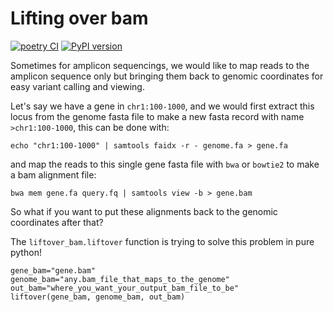 # Lifting over bam #

[![poetry CI](https://github.com/wckdouglas/liftover_bam/actions/workflows/ci.yml/badge.svg)](https://github.com/wckdouglas/liftover_bam/actions/workflows/ci.yml) [![PyPI version](https://badge.fury.io/py/liftover-bam.svg)](https://badge.fury.io/py/liftover-bam)

Sometimes for amplicon sequencings, we would like to map reads to the amplicon sequence only but bringing them back to genomic coordinates for easy variant calling and viewing.

Let's say we have a gene in `chr1:100-1000`, and we would first extract this locus from the genome fasta file to make a new fasta record with name `>chr1:100-1000`, this can be done with:
```
echo "chr1:100-1000" | samtools faidx -r - genome.fa > gene.fa 
```
and map the reads to this single gene fasta file with `bwa` or `bowtie2` to make a bam alignment file:
```
bwa mem gene.fa query.fq | samtools view -b > gene.bam
```

So what if you want to put these alignments back to the genomic coordinates after that?

The `liftover_bam.liftover` function is trying to solve this problem in pure python!

```
gene_bam="gene.bam"
genome_bam="any.bam_file_that_maps_to_the_genome"
out_bam="where_you_want_your_output_bam_file_to_be"
liftover(gene_bam, genome_bam, out_bam)
```
